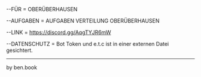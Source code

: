 --FÜR = OBERÜBERHAUSEN

--AUFGABEN = AUFGABEN VERTEILUNG OBERÜBERHAUSEN

--LINK = https://discord.gg/AqgTYJR6mW

--DATENSCHUTZ = Bot Token und e.t.c ist in einer externen Datei gesichtert.
- - - - - - - - - - - - - - - - - - - - - - - - - - - - - - - - - 

by ben.book
